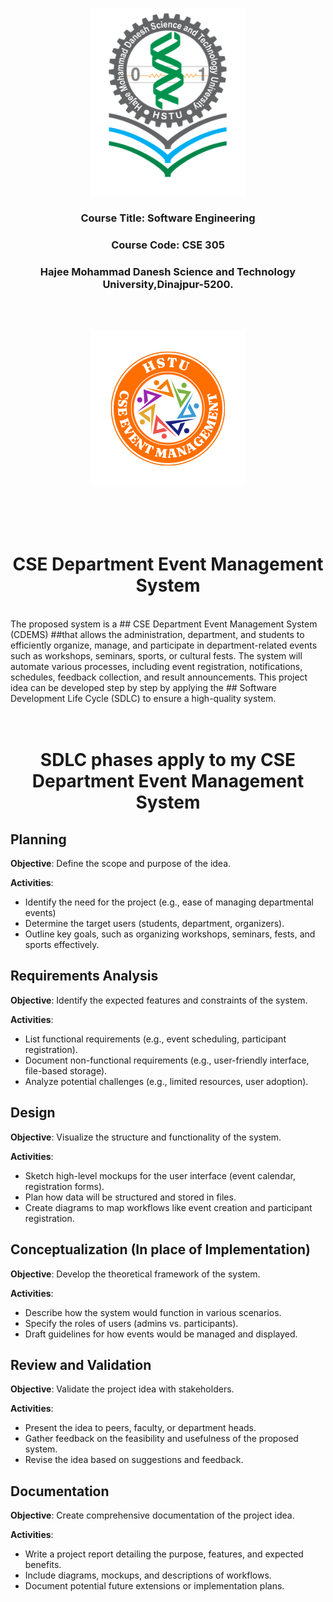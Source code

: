 <p align="center">
  <img src="HSTU_Logo.png" alt="HSTU Logo" width="250" height="300">
</p>

<h3 align="center">
  Course Title: Software Engineering
</h3>

<h3 align="center">
  Course Code: CSE 305
</h3>

<h3 align="center">
  Hajee Mohammad Danesh Science and Technology University,Dinajpur-5200.
</h3>
<br><br>


<p align="center">
  <img src="Event.png" alt="HSTU Logo" width="250" height="250">
</p>

<br><br><br>

<h1 align="center">CSE Department Event Management System</h1>

<br>
The proposed system is a ## CSE Department Event Management System (CDEMS) ##that allows the administration, department, and students to efficiently organize, manage, and participate in department-related events such as workshops, seminars, sports, or cultural fests. The system will automate various processes, including event registration, notifications, schedules, feedback collection, and result announcements. This project idea can be developed step by step by applying the ## Software Development Life Cycle (SDLC) to ensure a high-quality system.
<br><br><br>

<h1 align="center">SDLC phases apply to my CSE Department Event Management System</h1>

## Planning
  
**Objective**: Define the scope and purpose of the idea.

**Activities**:
- Identify the need for the project (e.g., ease of managing departmental events)
- Determine the target users (students, department, organizers).
- Outline key goals, such as organizing workshops, seminars, fests, and sports effectively.

## Requirements Analysis

**Objective**: Identify the expected features and constraints of the system.

**Activities**:
- List functional requirements (e.g., event scheduling, participant registration).
- Document non-functional requirements (e.g., user-friendly interface, file-based storage).
- Analyze potential challenges (e.g., limited resources, user adoption).

## Design

**Objective**: Visualize the structure and functionality of the system.

**Activities**:
- Sketch high-level mockups for the user interface (event calendar, registration forms).
- Plan how data will be structured and stored in files.
- Create diagrams to map workflows like event creation and participant registration.

## Conceptualization (In place of Implementation)

**Objective**: Develop the theoretical framework of the system.

**Activities**:
- Describe how the system would function in various scenarios.
- Specify the roles of users (admins vs. participants).
- Draft guidelines for how events would be managed and displayed.

## Review and Validation

**Objective**: Validate the project idea with stakeholders.

**Activities**:
- Present the idea to peers, faculty, or department heads.
- Gather feedback on the feasibility and usefulness of the proposed system.
- Revise the idea based on suggestions and feedback.

## Documentation

**Objective**: Create comprehensive documentation of the project idea.

**Activities**:
- Write a project report detailing the purpose, features, and expected benefits.
- Include diagrams, mockups, and descriptions of workflows.
- Document potential future extensions or implementation plans.

